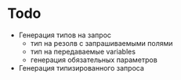 # Todo

* Генерация типов на запрос
  * тип на резолв с запрашиваемыми полями
  * тип на передаваемые variables
  * генерация обязательных параметров
* Генерация типизированного запроса
